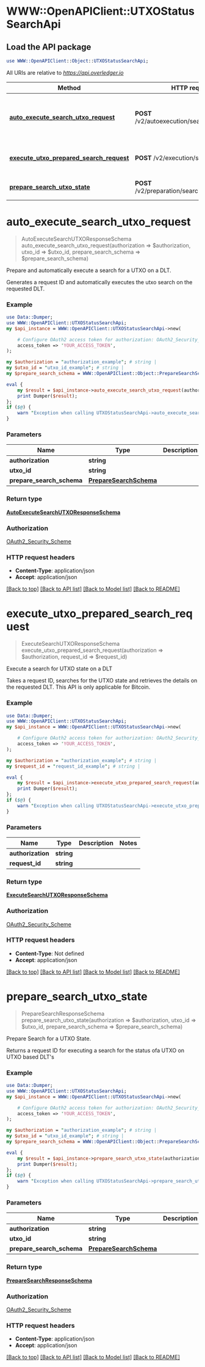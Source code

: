# WWW::OpenAPIClient::UTXOStatusSearchApi

## Load the API package
```perl
use WWW::OpenAPIClient::Object::UTXOStatusSearchApi;
```

All URIs are relative to *https://api.overledger.io*

Method | HTTP request | Description
------------- | ------------- | -------------
[**auto_execute_search_utxo_request**](UTXOStatusSearchApi.md#auto_execute_search_utxo_request) | **POST** /v2/autoexecution/search/utxo/{utxoId} | Prepare and automatically execute a search for a UTXO on a DLT.
[**execute_utxo_prepared_search_request**](UTXOStatusSearchApi.md#execute_utxo_prepared_search_request) | **POST** /v2/execution/search/utxo | Execute a search for UTXO state on a DLT
[**prepare_search_utxo_state**](UTXOStatusSearchApi.md#prepare_search_utxo_state) | **POST** /v2/preparation/search/utxo/{utxoId} | Prepare Search for a UTXO State.


# **auto_execute_search_utxo_request**
> AutoExecuteSearchUTXOResponseSchema auto_execute_search_utxo_request(authorization => $authorization, utxo_id => $utxo_id, prepare_search_schema => $prepare_search_schema)

Prepare and automatically execute a search for a UTXO on a DLT.

Generates a request ID and automatically executes the utxo search on the requested DLT.

### Example
```perl
use Data::Dumper;
use WWW::OpenAPIClient::UTXOStatusSearchApi;
my $api_instance = WWW::OpenAPIClient::UTXOStatusSearchApi->new(

    # Configure OAuth2 access token for authorization: OAuth2_Security_Scheme
    access_token => 'YOUR_ACCESS_TOKEN',
);

my $authorization = "authorization_example"; # string | 
my $utxo_id = "utxo_id_example"; # string | 
my $prepare_search_schema = WWW::OpenAPIClient::Object::PrepareSearchSchema->new(); # PrepareSearchSchema | 

eval {
    my $result = $api_instance->auto_execute_search_utxo_request(authorization => $authorization, utxo_id => $utxo_id, prepare_search_schema => $prepare_search_schema);
    print Dumper($result);
};
if ($@) {
    warn "Exception when calling UTXOStatusSearchApi->auto_execute_search_utxo_request: $@\n";
}
```

### Parameters

Name | Type | Description  | Notes
------------- | ------------- | ------------- | -------------
 **authorization** | **string**|  | 
 **utxo_id** | **string**|  | 
 **prepare_search_schema** | [**PrepareSearchSchema**](PrepareSearchSchema.md)|  | 

### Return type

[**AutoExecuteSearchUTXOResponseSchema**](AutoExecuteSearchUTXOResponseSchema.md)

### Authorization

[OAuth2_Security_Scheme](../README.md#OAuth2_Security_Scheme)

### HTTP request headers

 - **Content-Type**: application/json
 - **Accept**: application/json

[[Back to top]](#) [[Back to API list]](../README.md#documentation-for-api-endpoints) [[Back to Model list]](../README.md#documentation-for-models) [[Back to README]](../README.md)

# **execute_utxo_prepared_search_request**
> ExecuteSearchUTXOResponseSchema execute_utxo_prepared_search_request(authorization => $authorization, request_id => $request_id)

Execute a search for UTXO state on a DLT

Takes a request ID, searches for the UTXO state and retrieves the details on the requested DLT. This API is only applicable for Bitcoin.

### Example
```perl
use Data::Dumper;
use WWW::OpenAPIClient::UTXOStatusSearchApi;
my $api_instance = WWW::OpenAPIClient::UTXOStatusSearchApi->new(

    # Configure OAuth2 access token for authorization: OAuth2_Security_Scheme
    access_token => 'YOUR_ACCESS_TOKEN',
);

my $authorization = "authorization_example"; # string | 
my $request_id = "request_id_example"; # string | 

eval {
    my $result = $api_instance->execute_utxo_prepared_search_request(authorization => $authorization, request_id => $request_id);
    print Dumper($result);
};
if ($@) {
    warn "Exception when calling UTXOStatusSearchApi->execute_utxo_prepared_search_request: $@\n";
}
```

### Parameters

Name | Type | Description  | Notes
------------- | ------------- | ------------- | -------------
 **authorization** | **string**|  | 
 **request_id** | **string**|  | 

### Return type

[**ExecuteSearchUTXOResponseSchema**](ExecuteSearchUTXOResponseSchema.md)

### Authorization

[OAuth2_Security_Scheme](../README.md#OAuth2_Security_Scheme)

### HTTP request headers

 - **Content-Type**: Not defined
 - **Accept**: application/json

[[Back to top]](#) [[Back to API list]](../README.md#documentation-for-api-endpoints) [[Back to Model list]](../README.md#documentation-for-models) [[Back to README]](../README.md)

# **prepare_search_utxo_state**
> PrepareSearchResponseSchema prepare_search_utxo_state(authorization => $authorization, utxo_id => $utxo_id, prepare_search_schema => $prepare_search_schema)

Prepare Search for a UTXO State.

Returns a request ID for executing a search for the status ofa UTXO on UTXO based DLT's

### Example
```perl
use Data::Dumper;
use WWW::OpenAPIClient::UTXOStatusSearchApi;
my $api_instance = WWW::OpenAPIClient::UTXOStatusSearchApi->new(

    # Configure OAuth2 access token for authorization: OAuth2_Security_Scheme
    access_token => 'YOUR_ACCESS_TOKEN',
);

my $authorization = "authorization_example"; # string | 
my $utxo_id = "utxo_id_example"; # string | 
my $prepare_search_schema = WWW::OpenAPIClient::Object::PrepareSearchSchema->new(); # PrepareSearchSchema | 

eval {
    my $result = $api_instance->prepare_search_utxo_state(authorization => $authorization, utxo_id => $utxo_id, prepare_search_schema => $prepare_search_schema);
    print Dumper($result);
};
if ($@) {
    warn "Exception when calling UTXOStatusSearchApi->prepare_search_utxo_state: $@\n";
}
```

### Parameters

Name | Type | Description  | Notes
------------- | ------------- | ------------- | -------------
 **authorization** | **string**|  | 
 **utxo_id** | **string**|  | 
 **prepare_search_schema** | [**PrepareSearchSchema**](PrepareSearchSchema.md)|  | 

### Return type

[**PrepareSearchResponseSchema**](PrepareSearchResponseSchema.md)

### Authorization

[OAuth2_Security_Scheme](../README.md#OAuth2_Security_Scheme)

### HTTP request headers

 - **Content-Type**: application/json
 - **Accept**: application/json

[[Back to top]](#) [[Back to API list]](../README.md#documentation-for-api-endpoints) [[Back to Model list]](../README.md#documentation-for-models) [[Back to README]](../README.md)

